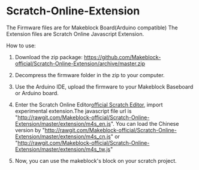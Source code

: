 Scratch-Online-Extension
========================


The Firmware files are for Makeblock Board(Arduino compatible)
The Extension files are Scratch Online Javascript Extension.

How to use:

1. Download the zip package: https://github.com/Makeblock-official/Scratch-Online-Extension/archive/master.zip

2. Decompress the firmware folder in the zip to your computer.

3. Use the Arduino IDE, upload the firmware to your Makeblock Baseboard or Arduino board.

4. Enter the Scratch Online Editor[official Scratch Editor](http://scratch.mit.edu/projects/editor/), import experimental extension.The javascript file url is "http://rawgit.com/Makeblock-official/Scratch-Online-Extension/master/extension/m4s_en.js".
	You can load the Chinese version by "http://rawgit.com/Makeblock-official/Scratch-Online-Extension/master/extension/m4s_cn.js" or "http://rawgit.com/Makeblock-official/Scratch-Online-Extension/master/extension/m4s_tw.js"

5. Now, you can use the makeblock's block on your scratch project.